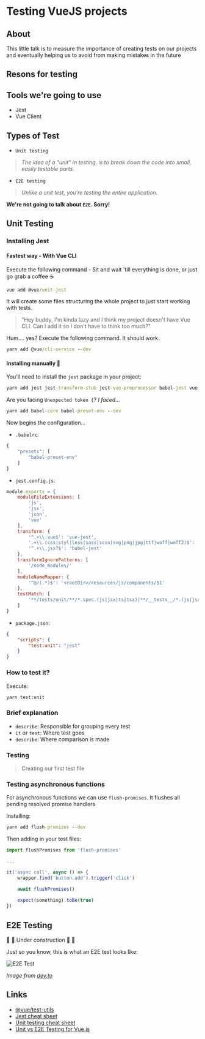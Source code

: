 # Testing VueJS projects

## About

This little talk is to measure the importance of creating tests on our projects and eventually helping us to avoid from making mistakes in the future

## Resons for testing



## Tools we're going to use

- Jest
- Vue Client

## Types of Test

- `Unit testing`

> *The idea of a "unit" in testing, is to break down the code into small, easily testable parts.*

- `E2E testing`

> *Unlike a unit test, you're testing the entire application.*

**We're not going to talk about `E2E`. Sorry!**

## Unit Testing

### Installing Jest

#### Fastest way - With Vue CLI

Execute the following command - Sit and wait 'till everything is done, or just go grab a coffee :coffee:

```cmd
vue add @vue/unit-jest
```

It will create some files structuring the whole project to just start working with tests.

> "Hey buddy, I'm kinda lazy and I think my project doesn't have Vue CLI. Can I add it so I don't have to think too much?"

Hum.... yes? Execute the following command. It should work.

```cmd
yarn add @vue/cli-service --dev
```

#### Installing manually :muscle:

You'll need to install the `jest` package in your project:

```cmd
yarn add jest jest-transform-stub jest-vue-preprocessor babel-jest vue-jest @vue/test-utils --dev
```

Are you facing `Unexpected token {`? *I faced...*

```cmd
yarn add babel-core babel-preset-env --dev
```

Now begins the configuration...

- `.babelrc`:

```javascript
{
    "presets": [
        "babel-preset-env"
    ]
}
```

- `jest.config.js`:

```javascript
module.exports = {
    moduleFileExtensions: [
        'js',
        'jsx',
        'json',
        'vue'
    ],
    transform: {
        '^.+\\.vue$': 'vue-jest',
        '.+\\.(css|styl|less|sass|scss|svg|png|jpg|ttf|woff|woff2)$': 'jest-transform-stub',
        '^.+\\.jsx?$': 'babel-jest'
    },
    transformIgnorePatterns: [
        '/node_modules/'
    ],
    moduleNameMapper: {
        '^@/(.*)$': '<rootDir>/resources/js/components/$1'
    },
    testMatch: [
        '**/tests/unit/**/*.spec.(js|jsx|ts|tsx)|**/__tests__/*.(js|jsx|ts|tsx)'
    ]
}
```

- `package.json`:

```json
{
    "scripts": {
        "test:unit": "jest"
    }
}
```

### How to test it?

Execute:

```cmd
yarn test:unit
```

### Brief explanation

- `describe`: Responsible for grouping every test
- `it` or `test`: Where test goes
- `describe`: Where comparison is made

### Testing

> Creating our first test file

### Testing asynchronous functions

For asynchronous functions we can use `flush-promises`. It flushes all pending resolved promise handlers

Installing:

```cmd
yarn add flush-promises --dev
```

Then adding in your test files:

```javascript
import flushPromises from 'flush-promises'

...

it('async call', async () => {
    wrapper.find('button.add').trigger('click')

    await flushPromises()
    
    expect(something).toBe(true)
})
```

## E2E Testing

:construction: :construction: Under construction :construction: :construction:

Just so you know, this is what an E2E test looks like:

![E2E Test](https://res.cloudinary.com/practicaldev/image/fetch/s--iwFe4sSa--/c_limit%2Cf_auto%2Cfl_progressive%2Cq_auto%2Cw_880/https://thepracticaldev.s3.amazonaws.com/i/wt60c5tp9edask515t1x.png "E2E Test")

*Image from [dev.to](https://dev.to/napoleon039/how-to-test-vue-apps-with-the-popular-cypress-framework-4jfg)*

## Links

- [@vue/test-utils](https://vue-test-utils.vuejs.org)
- [Jest cheat sheet](https://github.com/sapegin/jest-cheat-sheet)
- [Unit testing cheat sheet](https://github.com/dekadentno/vue-unit-testing-cheat-sheet)
- [Unit vs E2E Testing for Vue.js](https://vuejsdevelopers.com/2019/04/01/vue-testing-unit-vs-e2e/)
